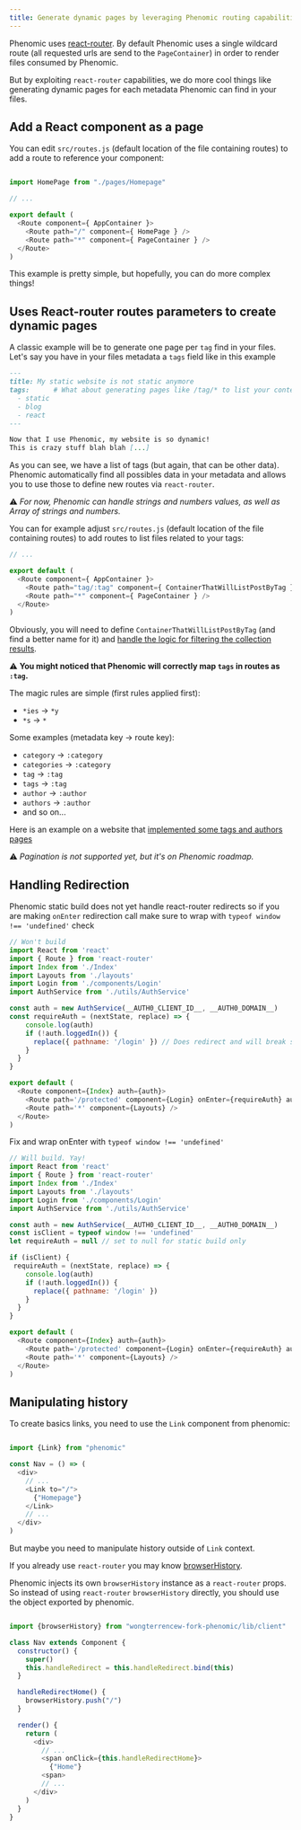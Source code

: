 ```yaml
---
title: Generate dynamic pages by leveraging Phenomic routing capabilities
---
```


Phenomic uses [react-router](https://github.com/reactjs/react-router).
By default Phenomic uses a single wildcard route
(all requested urls are send to the ``PageContainer``)
in order to render files consumed by Phenomic.

But by exploiting ``react-router`` capabilities, we do more cool things like
generating dynamic pages for each metadata Phenomic can find in your files.

## Add a React component as a page

You can edit ``src/routes.js`` (default location of the file containing routes)
to add a route to reference your component:

```js

import HomePage from "./pages/Homepage"

// ...

export default (
  <Route component={ AppContainer }>
    <Route path="/" component={ HomePage } />
    <Route path="*" component={ PageContainer } />
  </Route>
)
```

This example is pretty simple, but hopefully, you can do more complex things!

## Uses React-router routes parameters to create dynamic pages

A classic example will be to generate one page per `tag` find in your files.
Let's say you have in your files metadata a ``tags`` field like in this example

```md
---
title: My static website is not static anymore
tags:      # What about generating pages like /tag/* to list your content ?
  - static
  - blog
  - react
---

Now that I use Phenomic, my website is so dynamic!
This is crazy stuff blah blah [...]
```

As you can see, we have a list of tags (but again, that can be other data).
Phenomic automatically find all possibles data in your metadata and allows you
to use those to define new routes via ``react-router``.

⚠️ _For now, Phenomic can handle strings and numbers values,
as well as Array of strings and numbers._

You can for example adjust ``src/routes.js``
(default location of the file containing routes)
to add routes to list files related to your tags:

```js
// ...

export default (
  <Route component={ AppContainer }>
    <Route path="tag/:tag" component={ ContainerThatWillListPostByTag } />
    <Route path="*" component={ PageContainer } />
  </Route>
)
```

Obviously, you will need to define ``ContainerThatWillListPostByTag``
(and find a better name for it) and
[handle the logic for filtering the collection results](../collections/).

⚠️ **You might noticed that Phenomic will correctly map ``tags`` in routes as
``:tag``.**

The magic rules are simple (first rules applied first):

- `*ies` → ``*y``
- ``*s`` → ``*``

Some examples (metadata key -> route key):

- ``category`` → ``:category``
- ``categories`` → ``:category``
- ``tag`` → ``:tag``
- ``tags`` → ``:tag``
- ``author`` → ``:author``
- ``authors`` → ``:author``
- and so on...

Here is an example on a website that [implemented some tags and authors pages](https://github.com/putaindecode/putaindecode.io/commit/092a040)

⚠️ _Pagination is not supported yet, but it's on Phenomic roadmap._

## Handling Redirection

Phenomic static build does not yet handle react-router redirects so if you are making `onEnter` redirection call make sure to wrap with `typeof window !== 'undefined'` check

```js
// Won't build
import React from 'react'
import { Route } from 'react-router'
import Index from './Index'
import Layouts from './layouts'
import Login from './components/Login'
import AuthService from './utils/AuthService'

const auth = new AuthService(__AUTH0_CLIENT_ID__, __AUTH0_DOMAIN__)
const requireAuth = (nextState, replace) => {
    console.log(auth)
    if (!auth.loggedIn()) {
      replace({ pathname: '/login' }) // Does redirect and will break static build
    }
  }
}

export default (
  <Route component={Index} auth={auth}>
    <Route path='/protected' component={Login} onEnter={requireAuth} auth={auth} />
    <Route path='*' component={Layouts} />
  </Route>
)

```

Fix and wrap onEnter with `typeof window !== 'undefined'`

```js
// Will build. Yay!
import React from 'react'
import { Route } from 'react-router'
import Index from './Index'
import Layouts from './layouts'
import Login from './components/Login'
import AuthService from './utils/AuthService'

const auth = new AuthService(__AUTH0_CLIENT_ID__, __AUTH0_DOMAIN__)
const isClient = typeof window !== 'undefined'
let requireAuth = null // set to null for static build only

if (isClient) {
 requireAuth = (nextState, replace) => {
    console.log(auth)
    if (!auth.loggedIn()) {
      replace({ pathname: '/login' })
    }
  }
}

export default (
  <Route component={Index} auth={auth}>
    <Route path='/protected' component={Login} onEnter={requireAuth} auth={auth} />
    <Route path='*' component={Layouts} />
  </Route>
)
```

## Manipulating history

To create basics links, you need to use the `Link` component from phenomic:

```js

import {Link} from "phenomic"

const Nav = () => (
  <div>
    // ...
    <Link to="/">
      {"Homepage"}
    </Link>
    // ...
  </div>
)
```

But maybe you need to manipulate history outside of `Link` context.

If you already use `react-router` you may know [browserHistory](https://github.com/ReactTraining/react-router/blob/master/docs/guides/Histories.md).

Phenomic injects its own `browserHistory` instance as a `react-router` props.
So instead of using `react-router` `browserHistory` directly, you should use the object exported by phenomic.

```js

import {browserHistory} from "wongterrencew-fork-phenomic/lib/client"

class Nav extends Component {
  constructor() {
    super()
    this.handleRedirect = this.handleRedirect.bind(this)
  }

  handleRedirectHome() {
    browserHistory.push("/")
  }

  render() {
    return (
      <div>
        // ...
        <span onClick={this.handleRedirectHome}>
          {"Home"}
        <span>
        // ...
      </div>
    )
  }
}
```
